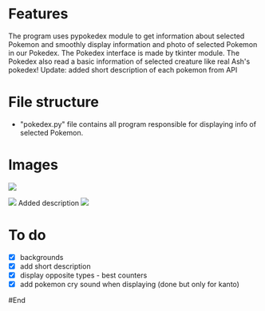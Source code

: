 # Features

The program uses pypokedex module to get information about selected Pokemon and smoothly display information and photo of selected Pokemon in our Pokedex. The Pokedex interface is made by tkinter module. The Pokedex also read a basic information of selected creature like real Ash's pokedex!
Update: added short description of each pokemon from API
# File structure
- "pokedex.py" file contains all program responsible for displaying info of selected Pokemon.
# Images

![](https://i.ibb.co/52hKQFk/pokedex-pikachu.jpg)

![](https://i.ibb.co/Sn2H6vn/dragonair.jpg)
Added description
![](https://i.ibb.co/W3s3H7V/mewtwo.jpg)





# To do
- [x] backgrounds
- [x] add short description
- [x] display opposite types - best counters
- [x] add pokemon cry sound when displaying (done but only for kanto)

#End